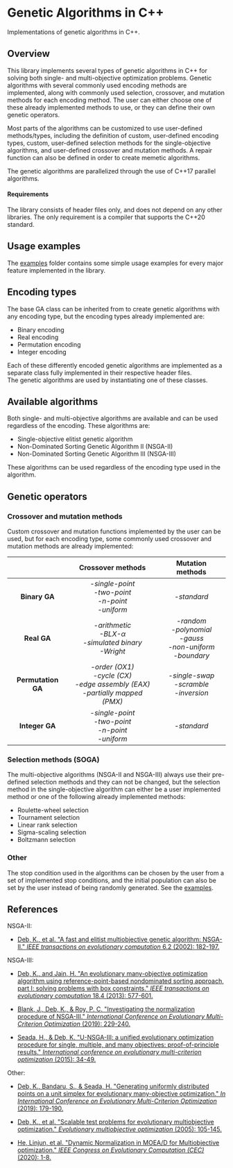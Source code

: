 ﻿# Genetic Algorithms in C++ 

<p> Implementations of genetic algorithms in C++. </p>

## Overview

<p>
This library implements several types of genetic algorithms in C++ for solving both single-
and multi-objective optimization problems. Genetic algorithms with several commonly used
encoding methods are implemented, along with commonly used selection, crossover, and mutation
methods for each encoding method. The user can either choose one of these already implemented 
methods to use, or they can define their own genetic operators.
</p>

<p> 
Most parts of the algorithms can be customized to use user-defined methods/types,
including the definition of custom, user-defined encoding types,
custom, user-defined selection methods for the single-objective algorithms,
and user-defined crossover and mutation methods.
A repair function can also be defined in order to create memetic algorithms.
</p>

<p>
The genetic algorithms are parallelized through the use of C++17 parallel algorithms.
</p>

#### Requirements

<p>
The library consists of header files only, and does not depend on any other libraries.
The only requirement is a compiler that supports the C++20 standard.
</p>

## Usage examples

The [examples](/examples) folder contains some simple usage examples for 
every major feature implemented in the library.

## Encoding types

<p>
The base GA class can be inherited from to create genetic algorithms with any encoding type,
but the encoding types already implemented are:
</p>

* Binary encoding
* Real encoding
* Permutation encoding
* Integer encoding

<p>
Each of these differently encoded genetic algorithms are implemented as a separate class
fully implemented in their respective header files. <br/>
The genetic algorithms are used by instantiating one of these classes.
<p/>


## Available algorithms
Both single- and multi-objective algorithms are available and can be used regardless
of the encoding. These algorithms are:
* Single-objective elitist genetic algorithm
* Non-Dominated Sorting Genetic Algorithm II (NSGA-II)
* Non-Dominated Sorting Genetic Algorithm III (NSGA-III)

These algorithms can be used regardless of the encoding type used in the algorithm.


## Genetic operators

### Crossover and mutation methods
Custom crossover and mutation functions implemented by the user can be used, but
for each encoding type, some commonly used crossover and mutation methods are already implemented:

|                    | Crossover methods | Mutation methods |
|:------------------:|:-----------------:|:----------------:|
| **Binary GA**      |*-single-point*<br/>*-two-point*<br/>*-n-point*<br/>*-uniform*    |*-standard*|
| **Real GA**        |*-arithmetic*<br/>*-BLX-α*<br/>*-simulated binary*<br/>*-Wright*  |*-random*<br/>*-polynomial*<br/>*-gauss*<br/>*-non-uniform*<br/>*-boundary*|
| **Permutation GA** |*-order (OX1)*<br/>*-cycle (CX)*<br/>*-edge assembly (EAX)*<br/>*-partially mapped (PMX)* |*-single-swap*<br/>*-scramble*<br/>*-inversion*|
| **Integer GA**     |*-single-point*<br/>*-two-point*<br/>*-n-point*<br/>*-uniform*    |*-standard*|


### Selection methods (SOGA)
<p>
The multi-objective algorithms (NSGA-II and NSGA-III) always use their pre-defined
selection methods and they can not be changed, 
but the selection method in the single-objective algorithm can either be a user implemented method
or one of the following already implemented methods:
</p>

 * Roulette-wheel selection
 * Tournament selection
 * Linear rank selection
 * Sigma-scaling selection
 * Boltzmann selection

### Other

The stop condition used in the algorithms can be chosen by the user from a set of implemented
stop conditions, and the initial population can also be set by the user instead of being
randomly generated. See the [examples](/examples).


## References
<p>NSGA-II:</p>

* [Deb, K., et al. "A fast and elitist multiobjective genetic algorithm: NSGA-II." 
*IEEE transactions on evolutionary computation* 6.2 (2002): 182-197.](https://ieeexplore.ieee.org/abstract/document/996017)

<p>NSGA-III:</p>

* [Deb, K., and Jain, H. "An evolutionary many-objective optimization algorithm using reference-point-based nondominated sorting approach, part I: solving problems with box constraints." 
*IEEE transactions on evolutionary computation* 18.4 (2013): 577-601.](https://ieeexplore.ieee.org/abstract/document/6600851)

* [Blank, J., Deb, K., & Roy, P. C. "Investigating the normalization procedure of NSGA-III."
*International Conference on Evolutionary Multi-Criterion Optimization* (2019): 229-240.](https://link.springer.com/chapter/10.1007/978-3-030-12598-1_19)

* [Seada, H., & Deb, K. "U-NSGA-III: a unified evolutionary optimization procedure for single, multiple, and many objectives: proof-of-principle results."
*International conference on evolutionary multi-criterion optimization* (2015): 34-49.](https://link.springer.com/chapter/10.1007/978-3-319-15892-1_3)

<p>Other:</p>

* [Deb, K., Bandaru, S., & Seada, H. "Generating uniformly distributed points on a unit simplex for evolutionary many-objective optimization."
*In International Conference on Evolutionary Multi-Criterion Optimization* (2019): 179-190.](https://link.springer.com/chapter/10.1007/978-3-030-12598-1_15)

* [Deb, K., et al. "Scalable test problems for evolutionary multiobjective optimization."
*Evolutionary multiobjective optimization* (2005): 105-145.](https://link.springer.com/chapter/10.1007/1-84628-137-7_6)

* [He, Linjun, et al. "Dynamic Normalization in MOEA/D for Multiobjective optimization." 
*IEEE Congress on Evolutionary Computation (CEC)* (2020): 1-8.](https://ieeexplore.ieee.org/abstract/document/9185849)